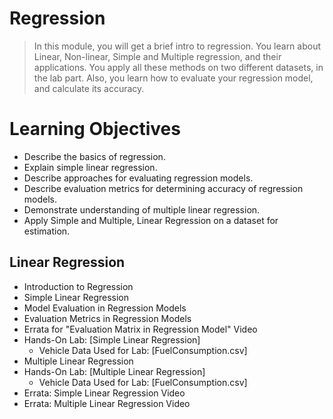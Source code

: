 # Regression
> In this module, you will get a brief intro to regression. You learn about Linear, Non-linear, Simple and Multiple regression, and their applications. You apply all these methods on two different datasets, in the lab part. Also, you learn how to evaluate your regression model, and calculate its accuracy.
# Learning Objectives
- Describe the basics of regression.
- Explain simple linear regression.
- Describe approaches for evaluating regression models.
- Describe evaluation metrics for determining accuracy of regression models.
- Demonstrate understanding of multiple linear regression.
- Apply Simple and Multiple, Linear Regression on a dataset for estimation.
## Linear Regression
- Introduction to Regression
- Simple Linear Regression
- Model Evaluation in Regression Models
- Evaluation Metrics in Regression Models
- Errata for "Evaluation Matrix in Regression Model" Video
- Hands-On Lab: [Simple Linear Regression]
    - Vehicle Data Used for Lab: [FuelConsumption.csv]
- Multiple Linear Regression
- Hands-On Lab: [Multiple Linear Regression]
    - Vehicle Data Used for Lab: [FuelConsumption.csv]
- Errata: Simple Linear Regression Video
- Errata: Multiple Linear Regression Video
